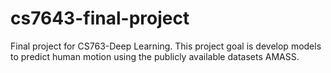 # cs7643-final-project
Final project for CS763-Deep Learning. This project goal is develop models to predict human motion using the publicly available datasets AMASS. 
